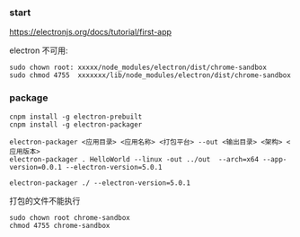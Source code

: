 ### start

<https://electronjs.org/docs/tutorial/first-app>



electron 不可用:

```
sudo chown root: xxxxx/node_modules/electron/dist/chrome-sandbox
sudo chmod 4755  xxxxxxx/lib/node_modules/electron/dist/chrome-sandbox
```









### package

```
cnpm install -g electron-prebuilt
cnpm install -g electron-packager

electron-packager <应用目录> <应用名称> <打包平台> --out <输出目录> <架构> <应用版本>
electron-packager . HelloWorld --linux -out ../out  --arch=x64 --app-version=0.0.1 --electron-version=5.0.1

electron-packager ./ --electron-version=5.0.1
```



打包的文件不能执行

```
sudo chown root chrome-sandbox
chmod 4755 chrome-sandbox
```

